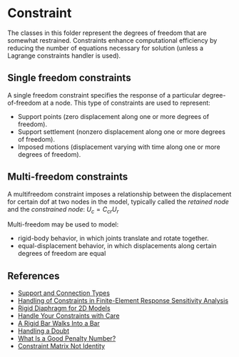 # Constraint

The classes in this folder represent the degrees of freedom that are somewhat restrained. Constraints enhance computational efficiency by reducing the number of equations necessary for solution (unless a Lagrange constraints handler is used).

## Single freedom constraints

A single freedom constraint specifies the response of a particular degree-of-freedom at a node. This type of constraints are used to represent:

- Support points (zero displacement along one or more degrees of freedom).
- Support settlement (nonzero displacement along one or more degrees of freedom).
- Imposed motions (displacement varying with time along one or more degrees of freedom).


## Multi-freedom constraints

A multifreedom constraint imposes a relationship between the displacement for certain dof at two nodes in the model, typically called the _retained node_ and the _constrained node_: $U_c = C_{cr} U_r$

Multi-freedom may be used to model:

- rigid-body behavior, in which joints translate and rotate together.
- equal-displacement behavior, in which displacements along certain degrees of freedom are equal


## References
 - [Support and Connection Types](https://web.mit.edu/4.441/1_lectures/1_lecture13/1_lecture13.html)
 - [Handling of Constraints in Finite-Element Response Sensitivity Analysis](http://jaguar.ucsd.edu/sensitivity/Gu_2009_b.pdf)
 - [Rigid Diaphragm for 2D Models](https://portwooddigital.com/2022/11/05/rigid-diaphragm-for-2d-models/)
 - [Handle Your Constraints with Care](https://portwooddigital.com/2020/06/05/handle-your-constraints-with-care/)
 - [A Rigid Bar Walks Into a Bar](https://portwooddigital.com/2023/04/02/a-rigid-bar-walks-into-a-bar/)
- [Handling a Doubt](https://portwooddigital.com/2023/11/09/handling-a-doubt/)
- [What Is a Good Penalty Number?](https://portwooddigital.com/2023/11/29/what-is-a-good-penalty-number/)
- [Constraint Matrix Not Identity](https://portwooddigital.com/2023/11/07/constraint-matrix-not-identity/)
